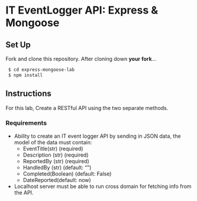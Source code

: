 # IT EventLogger API: Express & Mongoose

## Set Up

Fork and clone this repository. After cloning down **your fork**...

```bash
 $ cd express-mongoose-lab
 $ npm install
```

## Instructions

For this lab, Create a RESTful API using the two separate methods.

### Requirements

- Ability to create an IT event logger  API by sending in JSON data, the model of the data must contain:
  - EventTitle(str) (required)
  - Description (str) (required)
  - ReportedBy (str) (required) 
  - HandledBy (str) (default: “”)
  - Completed(Boolean) (default: False) 
  - DateReported(default: now)
- Localhost server must be able to run cross domain for fetching info from the API.
